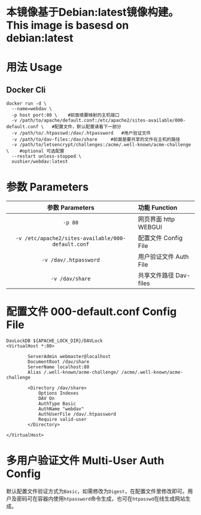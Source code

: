 # 本镜像基于Debian:latest镜像构建。This image is basesd on debian:latest

# 用法 Usage
## Docker Cli
```
docker run -d \
  --name=webdav \
  -p host port:80 \    #前面填要映射的主机端口
  -v /path/to/apache/default.conf:/etc/apache2/sites-available/000-default.conf \   #配置文件，默认配置请看下一部分
  -v /path/to/.htpasswd:/dav/.htpassword   #用户验证文件
  -v /path/to/dav-files:/dav/share     #前面是要共享的文件在主机的路径
  -v /path/to/letsencrypt/challenges:/acme/.well-known/acme-challenge \    #optional 可选配置
  --restart unless-stopped \
  xushier/webdav:latest
```
# 参数 Parameters
| 参数 Parameters | 功能 Function |
| :----: | :-----|
| `-p 80` | 网页界面 http WEBGUI |
| `-v /etc/apache2/sites-available/000-default.conf` | 配置文件 Config File |
| `-v /dav/.htpassword` | 用户验证文件 Auth File |
| `-v /dav/share` | 共享文件路径 Dav-files |
# 配置文件 000-default.conf    Config File
```
DavLockDB ${APACHE_LOCK_DIR}/DAVLock
<VirtualHost *:80>

        ServerAdmin webmaster@localhost
        DocumentRoot /dav/share
        ServerName localhost:80
        Alias /.well-known/acme-challenge/ /acme/.well-known/acme-challenge

        <Directory /dav/share>
            Options Indexes
            DAV On
            AuthType Basic
            AuthName "webdav"
            AuthUserFile /dav/.htpassword
            Require valid-user
        </Directory>

</VirtualHost>
```
# 多用户验证文件 Multi-User Auth Config
默认配置文件验证方式为`Basic`，如需修改为`Digest`，在配置文件里修改即可。用户及密码可在容器内使用`htpassword`命令生成，也可在`htpasswd`在线生成网站生成。
